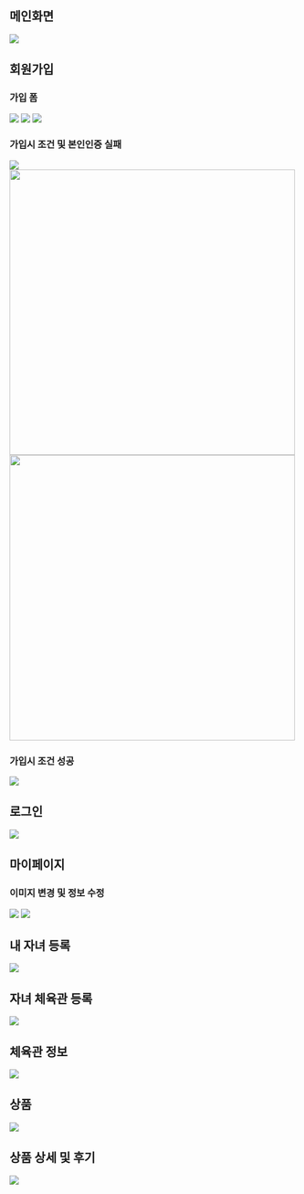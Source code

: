 <h2>메인화면</h2>
<img src="https://github.com/user-attachments/assets/caf2de3a-8598-45c1-9313-d05dfb0234e8">
</br>
<h2>회원가입</h2>
<h3>가입 폼</h3>
<img src="https://github.com/user-attachments/assets/be70006d-36cb-4284-b9f4-a09c1a1da027">
<img src="https://github.com/user-attachments/assets/770cf402-a0f8-4842-ba0f-63dbe6a95a89">
<img src="https://github.com/user-attachments/assets/8477b8cb-f8bf-4d07-b6a7-36b8510989fa">
<h3>가입시 조건 및 본인인증 실패</h3>
<img src="https://github.com/user-attachments/assets/99454ddd-0688-4268-a706-5fc71196a4b2">
<img src="https://github.com/user-attachments/assets/37121136-5fac-443e-804f-cf64ccdf7195" width="500" height="500">
<img src="https://github.com/user-attachments/assets/8fddf521-22bb-4c3c-9860-7cd0671eedd6" width="500" height="500">
<h3>가입시 조건 성공</h3>
<img src="https://github.com/user-attachments/assets/e59dc334-b0b4-4469-abf8-9c2bec6ecdad">
</br>
<h2>로그인</h2>
<img src="https://github.com/user-attachments/assets/9fb2af95-019b-4beb-a6c0-6f6b48b31d7b">
<h2>마이페이지</h2>
<h3>이미지 변경 및 정보 수정</h3>
<img src="https://github.com/user-attachments/assets/47170fc3-0812-444b-9a14-8900fbdfb860">
<img src="https://github.com/user-attachments/assets/931ea186-ff66-4aa2-a415-1f6bed9b6d6e">
<h2>내 자녀 등록</h2>
<img src="https://github.com/user-attachments/assets/bd4bc200-ac1e-474e-bfe5-53d133ae5f22">
<h2>자녀 체육관 등록</h2>
<img src="https://github.com/user-attachments/assets/7d6ab805-b76b-4509-8cc2-2d4ab3a3d34f">
<h2>체육관 정보</h2>
<img src="https://github.com/user-attachments/assets/0ffebbec-1e14-47fa-8756-266ff1b559b3">
<h2>상품</h2>
<img src="https://github.com/user-attachments/assets/0ffebbec-1e14-47fa-8756-266ff1b559b3">
<h2>상품 상세 및 후기</h2>
<img src="https://github.com/user-attachments/assets/0ffebbec-1e14-47fa-8756-266ff1b559b3">


